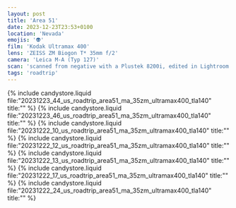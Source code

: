 ```yaml
---
layout: post
title: 'Area 51'
date: 2023-12-23T23:53+0100
location: 'Nevada'
emojis: '👽'
film: 'Kodak Ultramax 400'
lens: 'ZEISS ZM Biogon T* 35mm f/2'
camera: 'Leica M-A (Typ 127)'
scan: 'scanned from negative with a Plustek 8200i, edited in Lightroom'
tags: 'roadtrip'
---
```


{% include candystore.liquid file:"20231223_44_us_roadtrip_area51_ma_35zm_ultramax400_tla140" title:"" %}
{% include candystore.liquid file:"20231223_46_us_roadtrip_area51_ma_35zm_ultramax400_tla140" title:"" %}
{% include candystore.liquid file:"20231222_10_us_roadtrip_area51_ma_35zm_ultramax400_tla140" title:"" %}
{% include candystore.liquid file:"20231222_12_us_roadtrip_area51_ma_35zm_ultramax400_tla140" title:"" %}
{% include candystore.liquid file:"20231222_13_us_roadtrip_area51_ma_35zm_ultramax400_tla140" title:"" %}
{% include candystore.liquid file:"20231222_17_us_roadtrip_area51_ma_35zm_ultramax400_tla140" title:"" %}
{% include candystore.liquid file:"20231222_24_us_roadtrip_area51_ma_35zm_ultramax400_tla140" title:"" %}